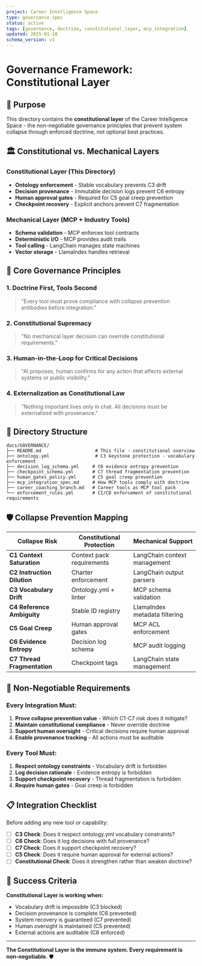 ```yaml
---
project: Career Intelligence Space
type: governance_spec
status: active
tags: [governance, doctrine, constitutional_layer, mcp_integration]
updated: 2025-01-10
schema_version: v1
---
```


# Governance Framework: Constitutional Layer

## 🎯 Purpose

This directory contains the **constitutional layer** of the Career Intelligence Space - the non-negotiable governance principles that prevent system collapse through enforced doctrine, not optional best practices.

## 🏛️ Constitutional vs. Mechanical Layers

### **Constitutional Layer (This Directory)**
- **Ontology enforcement** - Stable vocabulary prevents C3 drift
- **Decision provenance** - Immutable decision logs prevent C6 entropy  
- **Human approval gates** - Required for C5 goal creep prevention
- **Checkpoint recovery** - Explicit anchors prevent C7 fragmentation

### **Mechanical Layer (MCP + Industry Tools)**
- **Schema validation** - MCP enforces tool contracts
- **Deterministic I/O** - MCP provides audit trails
- **Tool calling** - LangChain manages state machines
- **Vector storage** - LlamaIndex handles retrieval

## 🧬 Core Governance Principles

### **1. Doctrine First, Tools Second**
> "Every tool must prove compliance with collapse prevention antibodies before integration."

### **2. Constitutional Supremacy**
> "No mechanical layer decision can override constitutional requirements."

### **3. Human-in-the-Loop for Critical Decisions**
> "AI proposes, human confirms for any action that affects external systems or public visibility."

### **4. Externalization as Constitutional Law**
> "Nothing important lives only in chat. All decisions must be externalized with provenance."

## 📁 Directory Structure

```
docs/GOVERNANCE/
├── README.md                    # This file - constitutional overview
├── ontology.yml                 # C3 keystone protection - vocabulary enforcement
├── decision_log_schema.yml     # C6 evidence entropy prevention
├── checkpoint_schema.yml       # C7 thread fragmentation prevention
├── human_gates_policy.yml      # C5 goal creep prevention
├── mcp_integration_spec.md     # How MCP tools comply with doctrine
├── career_coaching_branch.md   # Career tools as MCP tool pack
└── enforcement_rules.yml       # CI/CD enforcement of constitutional requirements
```

## 🛡️ Collapse Prevention Mapping

| Collapse Risk | Constitutional Protection | Mechanical Support |
|---------------|---------------------------|-------------------|
| **C1 Context Saturation** | Context pack requirements | LangChain context management |
| **C2 Instruction Dilution** | Charter enforcement | LangChain output parsers |
| **C3 Vocabulary Drift** | Ontology.yml + linter | MCP schema validation |
| **C4 Reference Ambiguity** | Stable ID registry | LlamaIndex metadata filtering |
| **C5 Goal Creep** | Human approval gates | MCP ACL enforcement |
| **C6 Evidence Entropy** | Decision log schema | MCP audit logging |
| **C7 Thread Fragmentation** | Checkpoint tags | LangChain state management |

## 🚨 Non-Negotiable Requirements

### **Every Integration Must:**
1. **Prove collapse prevention value** - Which C1-C7 risk does it mitigate?
2. **Maintain constitutional compliance** - Never override doctrine
3. **Support human oversight** - Critical decisions require human approval
4. **Enable provenance tracking** - All actions must be auditable

### **Every Tool Must:**
1. **Respect ontology constraints** - Vocabulary drift is forbidden
2. **Log decision rationale** - Evidence entropy is forbidden  
3. **Support checkpoint recovery** - Thread fragmentation is forbidden
4. **Require human gates** - Goal creep is forbidden

## 📋 Integration Checklist

Before adding any new tool or capability:

- [ ] **C3 Check**: Does it respect ontology.yml vocabulary constraints?
- [ ] **C6 Check**: Does it log decisions with full provenance?
- [ ] **C7 Check**: Does it support checkpoint recovery?
- [ ] **C5 Check**: Does it require human approval for external actions?
- [ ] **Constitutional Check**: Does it strengthen rather than weaken doctrine?

## 🎯 Success Criteria

**Constitutional Layer is working when:**
- Vocabulary drift is impossible (C3 blocked)
- Decision provenance is complete (C6 prevented)
- System recovery is guaranteed (C7 prevented)
- Human oversight is maintained (C5 prevented)
- External actions are auditable (C6 enforced)

---

**The Constitutional Layer is the immune system. Every requirement is non-negotiable.** 🛡️
